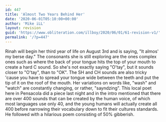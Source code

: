 ```yaml
---
id: 447
title: 'Almost Two Years Behind Her'
date: '2020-06-01T05:10:00+00:00'
author: 'Mike iLL'
layout: revision
guid: 'https://www.obliteration.com/illboy/2020/06/01/61-revision-v1/'
permalink: '/?p=447'
---
```


Rinah will begin her third year of life on August 3rd and is saying, "It almos' my berse day." The consonants she is still exploring are the ones complex ones such as where the back of your tongue hits the top of your mouth to create a hard C sound. So she's not exactly saying "O'tay", but it sounds closer to "O'tay", than to "OK". The SH and CH sounds are also tricky 'cause you have to spread your tongue wide between the teeth and put the tip of it on the roof of the mouth. Her variations on words like, "wash" and "watch" are constantly changing, or rather, "sayndzing". This local poet here in Pensacola did a piece last night and in the intro mentioned that there are over 400 sounds that can be created by the human voice, of which most languages use only 40, and the young humans will actually create all 400 before narrowing their vocabulary down to fit their cultures standards. He followed with a hilarious poem consisting of 50% gibberish.